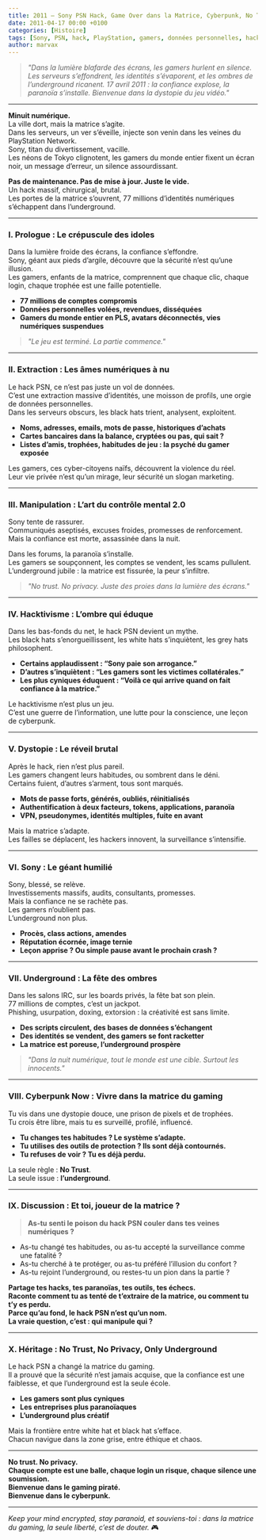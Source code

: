 ```yaml
---
title: 2011 – Sony PSN Hack, Game Over dans la Matrice, Cyberpunk, No Trust & Black Hat Underground
date: 2011-04-17 00:00 +0100
categories: [Histoire]
tags: [Sony, PSN, hack, PlayStation, gamers, données personnelles, hacktivisme, underground, dystopie, blackhat]
author: marvax
---
```


> *"Dans la lumière blafarde des écrans, les gamers hurlent en silence. Les serveurs s’effondrent, les identités s’évaporent, et les ombres de l’underground ricanent. 17 avril 2011 : la confiance explose, la paranoïa s’installe. Bienvenue dans la dystopie du jeu vidéo."*

---

**Minuit numérique.**  
La ville dort, mais la matrice s’agite.  
Dans les serveurs, un ver s’éveille, injecte son venin dans les veines du PlayStation Network.  
Sony, titan du divertissement, vacille.  
Les néons de Tokyo clignotent, les gamers du monde entier fixent un écran noir, un message d’erreur, un silence assourdissant.

**Pas de maintenance. Pas de mise à jour. Juste le vide.**  
Un hack massif, chirurgical, brutal.  
Les portes de la matrice s’ouvrent, 77 millions d’identités numériques s’échappent dans l’underground.

---

### I. Prologue : Le crépuscule des idoles

Dans la lumière froide des écrans, la confiance s’effondre.  
Sony, géant aux pieds d’argile, découvre que la sécurité n’est qu’une illusion.  
Les gamers, enfants de la matrice, comprennent que chaque clic, chaque login, chaque trophée est une faille potentielle.

- **77 millions de comptes compromis**  
- **Données personnelles volées, revendues, disséquées**  
- **Gamers du monde entier en PLS, avatars déconnectés, vies numériques suspendues**

> *"Le jeu est terminé. La partie commence."*

---

### II. Extraction : Les âmes numériques à nu

Le hack PSN, ce n’est pas juste un vol de données.  
C’est une extraction massive d’identités, une moisson de profils, une orgie de données personnelles.  
Dans les serveurs obscurs, les black hats trient, analysent, exploitent.

- **Noms, adresses, emails, mots de passe, historiques d’achats**  
- **Cartes bancaires dans la balance, cryptées ou pas, qui sait ?**  
- **Listes d’amis, trophées, habitudes de jeu : la psyché du gamer exposée**

Les gamers, ces cyber-citoyens naïfs, découvrent la violence du réel.  
Leur vie privée n’est qu’un mirage, leur sécurité un slogan marketing.

---

### III. Manipulation : L’art du contrôle mental 2.0

Sony tente de rassurer.  
Communiqués aseptisés, excuses froides, promesses de renforcement.  
Mais la confiance est morte, assassinée dans la nuit.

Dans les forums, la paranoïa s’installe.  
Les gamers se soupçonnent, les comptes se vendent, les scams pullulent.  
L’underground jubile : la matrice est fissurée, la peur s’infiltre.

> *"No trust. No privacy. Juste des proies dans la lumière des écrans."*

---

### IV. Hacktivisme : L’ombre qui éduque

Dans les bas-fonds du net, le hack PSN devient un mythe.  
Les black hats s’enorgueillissent, les white hats s’inquiètent, les grey hats philosophent.

- **Certains applaudissent : “Sony paie son arrogance.”**
- **D’autres s’inquiètent : “Les gamers sont les victimes collatérales.”**
- **Les plus cyniques éduquent : “Voilà ce qui arrive quand on fait confiance à la matrice.”**

Le hacktivisme n’est plus un jeu.  
C’est une guerre de l’information, une lutte pour la conscience, une leçon de cyberpunk.

---

### V. Dystopie : Le réveil brutal

Après le hack, rien n’est plus pareil.  
Les gamers changent leurs habitudes, ou sombrent dans le déni.  
Certains fuient, d’autres s’arment, tous sont marqués.

- **Mots de passe forts, générés, oubliés, réinitialisés**
- **Authentification à deux facteurs, tokens, applications, paranoïa**
- **VPN, pseudonymes, identités multiples, fuite en avant**

Mais la matrice s’adapte.  
Les failles se déplacent, les hackers innovent, la surveillance s’intensifie.

---

### VI. Sony : Le géant humilié

Sony, blessé, se relève.  
Investissements massifs, audits, consultants, promesses.  
Mais la confiance ne se rachète pas.  
Les gamers n’oublient pas.  
L’underground non plus.

- **Procès, class actions, amendes**
- **Réputation écornée, image ternie**
- **Leçon apprise ? Ou simple pause avant le prochain crash ?**

---

### VII. Underground : La fête des ombres

Dans les salons IRC, sur les boards privés, la fête bat son plein.  
77 millions de comptes, c’est un jackpot.  
Phishing, usurpation, doxing, extorsion : la créativité est sans limite.

- **Des scripts circulent, des bases de données s’échangent**
- **Des identités se vendent, des gamers se font racketter**
- **La matrice est poreuse, l’underground prospère**

> *"Dans la nuit numérique, tout le monde est une cible. Surtout les innocents."*

---

### VIII. Cyberpunk Now : Vivre dans la matrice du gaming

Tu vis dans une dystopie douce, une prison de pixels et de trophées.  
Tu crois être libre, mais tu es surveillé, profilé, influencé.

- **Tu changes tes habitudes ? Le système s’adapte.**
- **Tu utilises des outils de protection ? Ils sont déjà contournés.**
- **Tu refuses de voir ? Tu es déjà perdu.**

La seule règle : **No Trust**.  
La seule issue : **l’underground**.

---

### IX. Discussion : Et toi, joueur de la matrice ?

> **As-tu senti le poison du hack PSN couler dans tes veines numériques ?**

- As-tu changé tes habitudes, ou as-tu accepté la surveillance comme une fatalité ?
- As-tu cherché à te protéger, ou as-tu préféré l’illusion du confort ?
- As-tu rejoint l’underground, ou restes-tu un pion dans la partie ?

**Partage tes hacks, tes paranoïas, tes outils, tes échecs.  
Raconte comment tu as tenté de t’extraire de la matrice, ou comment tu t’y es perdu.  
Parce qu’au fond, le hack PSN n’est qu’un nom.  
La vraie question, c’est : qui manipule qui ?**

---

### X. Héritage : No Trust, No Privacy, Only Underground

Le hack PSN a changé la matrice du gaming.  
Il a prouvé que la sécurité n’est jamais acquise, que la confiance est une faiblesse, et que l’underground est la seule école.

- **Les gamers sont plus cyniques**
- **Les entreprises plus paranoïaques**
- **L’underground plus créatif**

Mais la frontière entre white hat et black hat s’efface.  
Chacun navigue dans la zone grise, entre éthique et chaos.

---

**No trust. No privacy.  
Chaque compte est une balle, chaque login un risque, chaque silence une soumission.  
Bienvenue dans le gaming piraté.  
Bienvenue dans le cyberpunk.**

---

*Keep your mind encrypted, stay paranoid, et souviens-toi : dans la matrice du gaming, la seule liberté, c’est de douter.* 🎮
